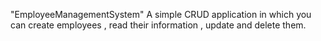 "EmployeeManagementSystem" A simple CRUD application in which you can create employees , read their information , update and delete them.
